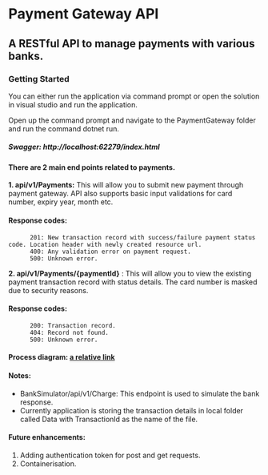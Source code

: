 # Payment Gateway API

## A RESTful API to manage payments with various banks.

### Getting Started

  You can either run the application via command prompt or open the solution in visual studio and run the application.

  Open up the command prompt and navigate to the PaymentGateway folder and run the command dotnet run. 

##### Swagger: http://localhost:62279/index.html

#### There are 2 main end points related to payments.

**1. api/v1/Payments:** This will allow you to submit new payment through payment gateway. API also supports basic input validations for card number, expiry year, month etc.
#### Response codes:
          201: New transaction record with success/failure payment status code. Location header with newly created resource url.
          400: Any validation error on payment request.
          500: Unknown error.

**2. api/v1/Payments/{paymentId}** : This will allow you to view the existing payment transaction record with status details. The card number is masked due to security reasons.
#### Response codes:
          200: Transaction record.
          404: Record not found.
          500: Unknown error.

#### Process diagram: [a relative link](PaymentGatewayAPI.png)

#### Notes:
  * BankSimulator/api/v1/Charge: This endpoint is used to simulate the bank response.
  * Currently application is storing the transaction details in local folder called Data with TransactionId as the name of the file.

#### Future enhancements:
1. Adding authentication token for post and get requests.
2. Containerisation.
